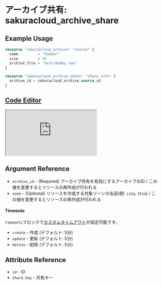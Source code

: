 # アーカイブ共有: sakuracloud_archive_share

## Example Usage

```tf
resource "sakuracloud_archive" "source" {
  name         = "foobar"
  size         = 20
  archive_file = "test/dummy.raw"
}

resource "sakuracloud_archive_share" "share_info" {
  archive_id = sakuracloud_archive.source.id
}
```

<div class="editor">

<h2><a href="https://zouen-alpha.usacloud.jp/#resource/archive_share" target="_blank" rel="noopener noreferrer">Code Editor</a></h2>

<iframe src="https://zouen-alpha.usacloud.jp/#resource/archive_share"></iframe>

</div>

## Argument Reference

* `archive_id` - (Required) アーカイブ共有を有効にするアーカイブのID / この値を変更するとリソースの再作成が行われる
* `zone` - (Optional) リソースを作成する対象ゾーンの名前(例: `is1a`, `tk1a`) / この値を変更するとリソースの再作成が行われる

#### Timeouts

`timeouts`ブロックで[カスタムタイムアウト](https://www.terraform.io/docs/configuration/resources.html#operation-timeouts)が設定可能です。  

* `create` - 作成 (デフォルト: 5分)
* `update` - 更新 (デフォルト: 5分)
* `delete` - 削除 (デフォルト: 5分)

## Attribute Reference

* `id` - ID
* `share_key` - 共有キー



